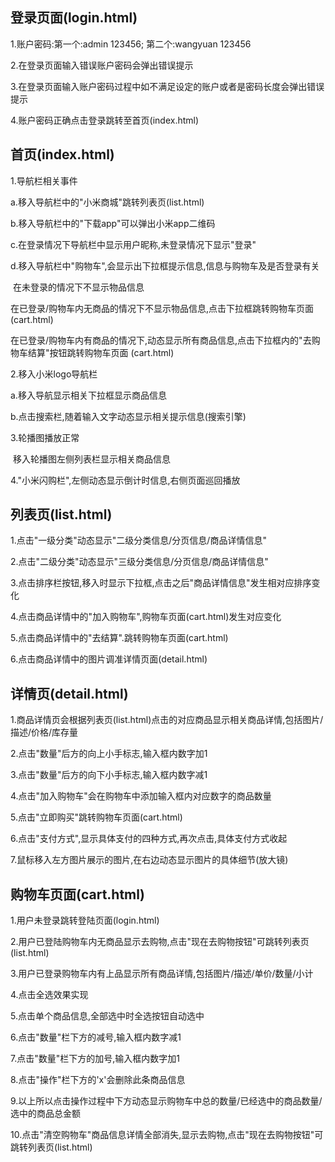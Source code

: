 ## 登录页面(login.html)

1.账户密码:第一个:admin  123456; 第二个:wangyuan 123456

2.在登录页面输入错误账户密码会弹出错误提示

3.在登录页面输入账户密码过程中如不满足设定的账户或者是密码长度会弹出错误提示

4.账户密码正确点击登录跳转至首页(index.html)

## 首页(index.html)

1.导航栏相关事件

a.移入导航栏中的"小米商城"跳转列表页(list.html)

b.移入导航栏中的"下载app"可以弹出小米app二维码

c.在登录情况下导航栏中显示用户昵称,未登录情况下显示"登录"

d.移入导航栏中"购物车",会显示出下拉框提示信息,信息与购物车及是否登录有关

​	在未登录的情况下不显示物品信息

​	在已登录/购物车内无商品的情况下不显示物品信息,点击下拉框跳转购物车页面(cart.html)

​	在已登录/购物车内有商品的情况下,动态显示所有商品信息,点击下拉框内的"去购物车结算"按钮跳转购物车页面	(cart.html)

2.移入小米logo导航栏

a.移入导航显示相关下拉框显示商品信息

b.点击搜索栏,随着输入文字动态显示相关提示信息(搜索引擎)

3.轮播图播放正常

​	移入轮播图左侧列表栏显示相关商品信息

4."小米闪购栏",左侧动态显示倒计时信息,右侧页面巡回播放

## 列表页(list.html)

1.点击"一级分类"动态显示"二级分类信息/分页信息/商品详情信息"

2.点击"二级分类"动态显示"三级分类信息/分页信息/商品详情信息"

3.点击排序栏按钮,移入时显示下拉框,点击之后"商品详情信息"发生相对应排序变化

4.点击商品详情中的"加入购物车",购物车页面(cart.html)发生对应变化

5.点击商品详情中的"去结算".跳转购物车页面(cart.html)

6.点击商品详情中的图片调准详情页面(detail.html)

## 详情页(detail.html)

1.商品详情页会根据列表页(list.html)点击的对应商品显示相关商品详情,包括图片/描述/价格/库存量

2.点击"数量"后方的向上小手标志,输入框内数字加1

3.点击"数量"后方的向下小手标志,输入框内数字减1

4.点击"加入购物车"会在购物车中添加输入框内对应数字的商品数量

5.点击"立即购买"跳转购物车页面(cart.html)

6.点击"支付方式",显示具体支付的四种方式,再次点击,具体支付方式收起

7.鼠标移入左方图片展示的图片,在右边动态显示图片的具体细节(放大镜)

## 购物车页面(cart.html)

1.用户未登录跳转登陆页面(login.html)

2.用户已登陆购物车内无商品显示去购物,点击"现在去购物按钮"可跳转列表页(list.html)

3.用户已登录购物车内有上品显示所有商品详情,包括图片/描述/单价/数量/小计

4.点击全选效果实现

5.点击单个商品信息,全部选中时全选按钮自动选中

6.点击"数量"栏下方的减号,输入框内数字减1

7.点击"数量"栏下方的加号,输入框内数字加1

8.点击"操作"栏下方的'x'会删除此条商品信息

9.以上所以点击操作过程中下方动态显示购物车中总的数量/已经选中的商品数量/选中的商品总金额

10.点击"清空购物车"商品信息详情全部消失,显示去购物,点击"现在去购物按钮"可跳转列表页(list.html)













